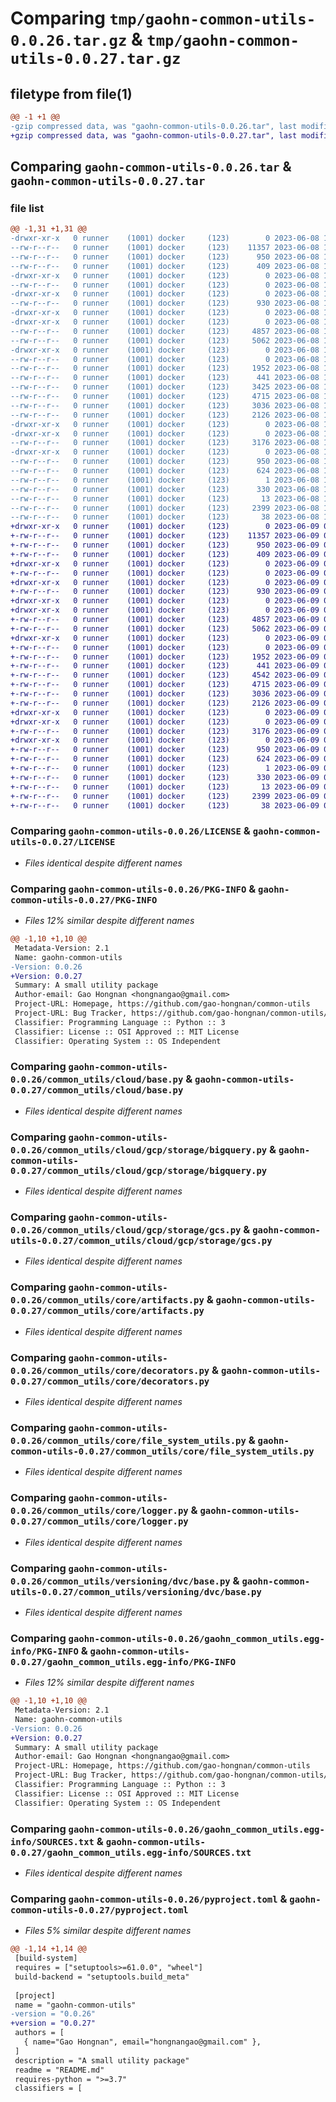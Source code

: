 # Comparing `tmp/gaohn-common-utils-0.0.26.tar.gz` & `tmp/gaohn-common-utils-0.0.27.tar.gz`

## filetype from file(1)

```diff
@@ -1 +1 @@
-gzip compressed data, was "gaohn-common-utils-0.0.26.tar", last modified: Thu Jun  8 11:37:45 2023, max compression
+gzip compressed data, was "gaohn-common-utils-0.0.27.tar", last modified: Fri Jun  9 04:00:01 2023, max compression
```

## Comparing `gaohn-common-utils-0.0.26.tar` & `gaohn-common-utils-0.0.27.tar`

### file list

```diff
@@ -1,31 +1,31 @@
-drwxr-xr-x   0 runner    (1001) docker     (123)        0 2023-06-08 11:37:45.695347 gaohn-common-utils-0.0.26/
--rw-r--r--   0 runner    (1001) docker     (123)    11357 2023-06-08 11:37:24.000000 gaohn-common-utils-0.0.26/LICENSE
--rw-r--r--   0 runner    (1001) docker     (123)      950 2023-06-08 11:37:45.695347 gaohn-common-utils-0.0.26/PKG-INFO
--rw-r--r--   0 runner    (1001) docker     (123)      409 2023-06-08 11:37:24.000000 gaohn-common-utils-0.0.26/README.md
-drwxr-xr-x   0 runner    (1001) docker     (123)        0 2023-06-08 11:37:45.691347 gaohn-common-utils-0.0.26/common_utils/
--rw-r--r--   0 runner    (1001) docker     (123)        0 2023-06-08 11:37:24.000000 gaohn-common-utils-0.0.26/common_utils/__init__.py
-drwxr-xr-x   0 runner    (1001) docker     (123)        0 2023-06-08 11:37:45.695347 gaohn-common-utils-0.0.26/common_utils/cloud/
--rw-r--r--   0 runner    (1001) docker     (123)      930 2023-06-08 11:37:24.000000 gaohn-common-utils-0.0.26/common_utils/cloud/base.py
-drwxr-xr-x   0 runner    (1001) docker     (123)        0 2023-06-08 11:37:45.691347 gaohn-common-utils-0.0.26/common_utils/cloud/gcp/
-drwxr-xr-x   0 runner    (1001) docker     (123)        0 2023-06-08 11:37:45.695347 gaohn-common-utils-0.0.26/common_utils/cloud/gcp/storage/
--rw-r--r--   0 runner    (1001) docker     (123)     4857 2023-06-08 11:37:24.000000 gaohn-common-utils-0.0.26/common_utils/cloud/gcp/storage/bigquery.py
--rw-r--r--   0 runner    (1001) docker     (123)     5062 2023-06-08 11:37:24.000000 gaohn-common-utils-0.0.26/common_utils/cloud/gcp/storage/gcs.py
-drwxr-xr-x   0 runner    (1001) docker     (123)        0 2023-06-08 11:37:45.695347 gaohn-common-utils-0.0.26/common_utils/core/
--rw-r--r--   0 runner    (1001) docker     (123)        0 2023-06-08 11:37:24.000000 gaohn-common-utils-0.0.26/common_utils/core/__init__.py
--rw-r--r--   0 runner    (1001) docker     (123)     1952 2023-06-08 11:37:24.000000 gaohn-common-utils-0.0.26/common_utils/core/artifacts.py
--rw-r--r--   0 runner    (1001) docker     (123)      441 2023-06-08 11:37:24.000000 gaohn-common-utils-0.0.26/common_utils/core/base.py
--rw-r--r--   0 runner    (1001) docker     (123)     3425 2023-06-08 11:37:24.000000 gaohn-common-utils-0.0.26/common_utils/core/common.py
--rw-r--r--   0 runner    (1001) docker     (123)     4715 2023-06-08 11:37:24.000000 gaohn-common-utils-0.0.26/common_utils/core/decorators.py
--rw-r--r--   0 runner    (1001) docker     (123)     3036 2023-06-08 11:37:24.000000 gaohn-common-utils-0.0.26/common_utils/core/file_system_utils.py
--rw-r--r--   0 runner    (1001) docker     (123)     2126 2023-06-08 11:37:24.000000 gaohn-common-utils-0.0.26/common_utils/core/logger.py
-drwxr-xr-x   0 runner    (1001) docker     (123)        0 2023-06-08 11:37:45.691347 gaohn-common-utils-0.0.26/common_utils/versioning/
-drwxr-xr-x   0 runner    (1001) docker     (123)        0 2023-06-08 11:37:45.695347 gaohn-common-utils-0.0.26/common_utils/versioning/dvc/
--rw-r--r--   0 runner    (1001) docker     (123)     3176 2023-06-08 11:37:24.000000 gaohn-common-utils-0.0.26/common_utils/versioning/dvc/base.py
-drwxr-xr-x   0 runner    (1001) docker     (123)        0 2023-06-08 11:37:45.695347 gaohn-common-utils-0.0.26/gaohn_common_utils.egg-info/
--rw-r--r--   0 runner    (1001) docker     (123)      950 2023-06-08 11:37:45.000000 gaohn-common-utils-0.0.26/gaohn_common_utils.egg-info/PKG-INFO
--rw-r--r--   0 runner    (1001) docker     (123)      624 2023-06-08 11:37:45.000000 gaohn-common-utils-0.0.26/gaohn_common_utils.egg-info/SOURCES.txt
--rw-r--r--   0 runner    (1001) docker     (123)        1 2023-06-08 11:37:45.000000 gaohn-common-utils-0.0.26/gaohn_common_utils.egg-info/dependency_links.txt
--rw-r--r--   0 runner    (1001) docker     (123)      330 2023-06-08 11:37:45.000000 gaohn-common-utils-0.0.26/gaohn_common_utils.egg-info/requires.txt
--rw-r--r--   0 runner    (1001) docker     (123)       13 2023-06-08 11:37:45.000000 gaohn-common-utils-0.0.26/gaohn_common_utils.egg-info/top_level.txt
--rw-r--r--   0 runner    (1001) docker     (123)     2399 2023-06-08 11:37:24.000000 gaohn-common-utils-0.0.26/pyproject.toml
--rw-r--r--   0 runner    (1001) docker     (123)       38 2023-06-08 11:37:45.695347 gaohn-common-utils-0.0.26/setup.cfg
+drwxr-xr-x   0 runner    (1001) docker     (123)        0 2023-06-09 04:00:01.430704 gaohn-common-utils-0.0.27/
+-rw-r--r--   0 runner    (1001) docker     (123)    11357 2023-06-09 03:59:44.000000 gaohn-common-utils-0.0.27/LICENSE
+-rw-r--r--   0 runner    (1001) docker     (123)      950 2023-06-09 04:00:01.430704 gaohn-common-utils-0.0.27/PKG-INFO
+-rw-r--r--   0 runner    (1001) docker     (123)      409 2023-06-09 03:59:44.000000 gaohn-common-utils-0.0.27/README.md
+drwxr-xr-x   0 runner    (1001) docker     (123)        0 2023-06-09 04:00:01.426705 gaohn-common-utils-0.0.27/common_utils/
+-rw-r--r--   0 runner    (1001) docker     (123)        0 2023-06-09 03:59:44.000000 gaohn-common-utils-0.0.27/common_utils/__init__.py
+drwxr-xr-x   0 runner    (1001) docker     (123)        0 2023-06-09 04:00:01.426705 gaohn-common-utils-0.0.27/common_utils/cloud/
+-rw-r--r--   0 runner    (1001) docker     (123)      930 2023-06-09 03:59:44.000000 gaohn-common-utils-0.0.27/common_utils/cloud/base.py
+drwxr-xr-x   0 runner    (1001) docker     (123)        0 2023-06-09 04:00:01.422705 gaohn-common-utils-0.0.27/common_utils/cloud/gcp/
+drwxr-xr-x   0 runner    (1001) docker     (123)        0 2023-06-09 04:00:01.426705 gaohn-common-utils-0.0.27/common_utils/cloud/gcp/storage/
+-rw-r--r--   0 runner    (1001) docker     (123)     4857 2023-06-09 03:59:44.000000 gaohn-common-utils-0.0.27/common_utils/cloud/gcp/storage/bigquery.py
+-rw-r--r--   0 runner    (1001) docker     (123)     5062 2023-06-09 03:59:44.000000 gaohn-common-utils-0.0.27/common_utils/cloud/gcp/storage/gcs.py
+drwxr-xr-x   0 runner    (1001) docker     (123)        0 2023-06-09 04:00:01.430704 gaohn-common-utils-0.0.27/common_utils/core/
+-rw-r--r--   0 runner    (1001) docker     (123)        0 2023-06-09 03:59:44.000000 gaohn-common-utils-0.0.27/common_utils/core/__init__.py
+-rw-r--r--   0 runner    (1001) docker     (123)     1952 2023-06-09 03:59:44.000000 gaohn-common-utils-0.0.27/common_utils/core/artifacts.py
+-rw-r--r--   0 runner    (1001) docker     (123)      441 2023-06-09 03:59:44.000000 gaohn-common-utils-0.0.27/common_utils/core/base.py
+-rw-r--r--   0 runner    (1001) docker     (123)     4542 2023-06-09 03:59:44.000000 gaohn-common-utils-0.0.27/common_utils/core/common.py
+-rw-r--r--   0 runner    (1001) docker     (123)     4715 2023-06-09 03:59:44.000000 gaohn-common-utils-0.0.27/common_utils/core/decorators.py
+-rw-r--r--   0 runner    (1001) docker     (123)     3036 2023-06-09 03:59:44.000000 gaohn-common-utils-0.0.27/common_utils/core/file_system_utils.py
+-rw-r--r--   0 runner    (1001) docker     (123)     2126 2023-06-09 03:59:44.000000 gaohn-common-utils-0.0.27/common_utils/core/logger.py
+drwxr-xr-x   0 runner    (1001) docker     (123)        0 2023-06-09 04:00:01.426705 gaohn-common-utils-0.0.27/common_utils/versioning/
+drwxr-xr-x   0 runner    (1001) docker     (123)        0 2023-06-09 04:00:01.430704 gaohn-common-utils-0.0.27/common_utils/versioning/dvc/
+-rw-r--r--   0 runner    (1001) docker     (123)     3176 2023-06-09 03:59:44.000000 gaohn-common-utils-0.0.27/common_utils/versioning/dvc/base.py
+drwxr-xr-x   0 runner    (1001) docker     (123)        0 2023-06-09 04:00:01.430704 gaohn-common-utils-0.0.27/gaohn_common_utils.egg-info/
+-rw-r--r--   0 runner    (1001) docker     (123)      950 2023-06-09 04:00:01.000000 gaohn-common-utils-0.0.27/gaohn_common_utils.egg-info/PKG-INFO
+-rw-r--r--   0 runner    (1001) docker     (123)      624 2023-06-09 04:00:01.000000 gaohn-common-utils-0.0.27/gaohn_common_utils.egg-info/SOURCES.txt
+-rw-r--r--   0 runner    (1001) docker     (123)        1 2023-06-09 04:00:01.000000 gaohn-common-utils-0.0.27/gaohn_common_utils.egg-info/dependency_links.txt
+-rw-r--r--   0 runner    (1001) docker     (123)      330 2023-06-09 04:00:01.000000 gaohn-common-utils-0.0.27/gaohn_common_utils.egg-info/requires.txt
+-rw-r--r--   0 runner    (1001) docker     (123)       13 2023-06-09 04:00:01.000000 gaohn-common-utils-0.0.27/gaohn_common_utils.egg-info/top_level.txt
+-rw-r--r--   0 runner    (1001) docker     (123)     2399 2023-06-09 03:59:44.000000 gaohn-common-utils-0.0.27/pyproject.toml
+-rw-r--r--   0 runner    (1001) docker     (123)       38 2023-06-09 04:00:01.430704 gaohn-common-utils-0.0.27/setup.cfg
```

### Comparing `gaohn-common-utils-0.0.26/LICENSE` & `gaohn-common-utils-0.0.27/LICENSE`

 * *Files identical despite different names*

### Comparing `gaohn-common-utils-0.0.26/PKG-INFO` & `gaohn-common-utils-0.0.27/PKG-INFO`

 * *Files 12% similar despite different names*

```diff
@@ -1,10 +1,10 @@
 Metadata-Version: 2.1
 Name: gaohn-common-utils
-Version: 0.0.26
+Version: 0.0.27
 Summary: A small utility package
 Author-email: Gao Hongnan <hongnangao@gmail.com>
 Project-URL: Homepage, https://github.com/gao-hongnan/common-utils
 Project-URL: Bug Tracker, https://github.com/gao-hongnan/common-utils/issues
 Classifier: Programming Language :: Python :: 3
 Classifier: License :: OSI Approved :: MIT License
 Classifier: Operating System :: OS Independent
```

### Comparing `gaohn-common-utils-0.0.26/common_utils/cloud/base.py` & `gaohn-common-utils-0.0.27/common_utils/cloud/base.py`

 * *Files identical despite different names*

### Comparing `gaohn-common-utils-0.0.26/common_utils/cloud/gcp/storage/bigquery.py` & `gaohn-common-utils-0.0.27/common_utils/cloud/gcp/storage/bigquery.py`

 * *Files identical despite different names*

### Comparing `gaohn-common-utils-0.0.26/common_utils/cloud/gcp/storage/gcs.py` & `gaohn-common-utils-0.0.27/common_utils/cloud/gcp/storage/gcs.py`

 * *Files identical despite different names*

### Comparing `gaohn-common-utils-0.0.26/common_utils/core/artifacts.py` & `gaohn-common-utils-0.0.27/common_utils/core/artifacts.py`

 * *Files identical despite different names*

### Comparing `gaohn-common-utils-0.0.26/common_utils/core/decorators.py` & `gaohn-common-utils-0.0.27/common_utils/core/decorators.py`

 * *Files identical despite different names*

### Comparing `gaohn-common-utils-0.0.26/common_utils/core/file_system_utils.py` & `gaohn-common-utils-0.0.27/common_utils/core/file_system_utils.py`

 * *Files identical despite different names*

### Comparing `gaohn-common-utils-0.0.26/common_utils/core/logger.py` & `gaohn-common-utils-0.0.27/common_utils/core/logger.py`

 * *Files identical despite different names*

### Comparing `gaohn-common-utils-0.0.26/common_utils/versioning/dvc/base.py` & `gaohn-common-utils-0.0.27/common_utils/versioning/dvc/base.py`

 * *Files identical despite different names*

### Comparing `gaohn-common-utils-0.0.26/gaohn_common_utils.egg-info/PKG-INFO` & `gaohn-common-utils-0.0.27/gaohn_common_utils.egg-info/PKG-INFO`

 * *Files 12% similar despite different names*

```diff
@@ -1,10 +1,10 @@
 Metadata-Version: 2.1
 Name: gaohn-common-utils
-Version: 0.0.26
+Version: 0.0.27
 Summary: A small utility package
 Author-email: Gao Hongnan <hongnangao@gmail.com>
 Project-URL: Homepage, https://github.com/gao-hongnan/common-utils
 Project-URL: Bug Tracker, https://github.com/gao-hongnan/common-utils/issues
 Classifier: Programming Language :: Python :: 3
 Classifier: License :: OSI Approved :: MIT License
 Classifier: Operating System :: OS Independent
```

### Comparing `gaohn-common-utils-0.0.26/gaohn_common_utils.egg-info/SOURCES.txt` & `gaohn-common-utils-0.0.27/gaohn_common_utils.egg-info/SOURCES.txt`

 * *Files identical despite different names*

### Comparing `gaohn-common-utils-0.0.26/pyproject.toml` & `gaohn-common-utils-0.0.27/pyproject.toml`

 * *Files 5% similar despite different names*

```diff
@@ -1,14 +1,14 @@
 [build-system]
 requires = ["setuptools>=61.0.0", "wheel"]
 build-backend = "setuptools.build_meta"
 
 [project]
 name = "gaohn-common-utils"
-version = "0.0.26"
+version = "0.0.27"
 authors = [
   { name="Gao Hongnan", email="hongnangao@gmail.com" },
 ]
 description = "A small utility package"
 readme = "README.md"
 requires-python = ">=3.7"
 classifiers = [
```

